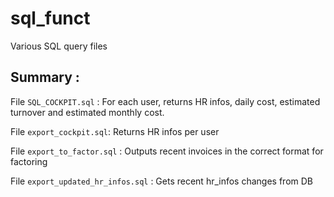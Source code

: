 # sql_funct
Various SQL query files

## Summary :

File `SQL_COCKPIT.sql` : For each user, returns HR infos, daily cost, estimated turnover and estimated monthly cost.

File `export_cockpit.sql`: Returns HR infos per user

File `export_to_factor.sql` : Outputs recent invoices in the correct format for factoring

File `export_updated_hr_infos.sql` : Gets recent hr_infos changes from DB 
